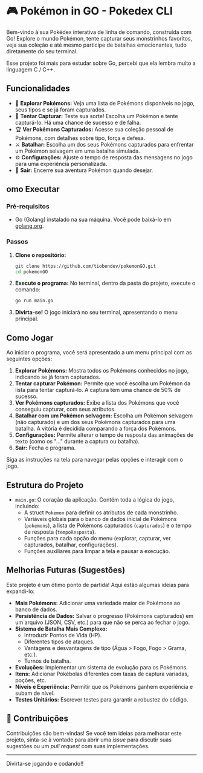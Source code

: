 # 🎮 Pokémon in GO - Pokedex CLI

Bem-vindo à sua Pokédex interativa de linha de comando, construída com Go! 
Explore o mundo Pokémon, tente capturar seus monstrinhos favoritos, veja sua coleção e até mesmo participe de batalhas emocionantes, tudo diretamente do seu terminal.

Esse projeto foi mais para estudar sobre Go, percebi que ela lembra muito a linguagem C / C++.

## Funcionalidades

*   📖 **Explorar Pokémons:** Veja uma lista de Pokémons disponíveis no jogo, seus tipos e se já foram capturados.
*   🎯 **Tentar Capturar:** Teste sua sorte! Escolha um Pokémon e tente capturá-lo. Há uma chance de sucesso e de falha.
*   🏆 **Ver Pokémons Capturados:** Acesse sua coleção pessoal de Pokémons, com detalhes sobre tipo, força e defesa.
*   ⚔️ **Batalhar:** Escolha um dos seus Pokémons capturados para enfrentar um Pokémon selvagem em uma batalha simulada.
*   ⚙️ **Configurações:** Ajuste o tempo de resposta das mensagens no jogo para uma experiência personalizada.
*   🚪 **Sair:** Encerre sua aventura Pokémon quando desejar.

## omo Executar

### Pré-requisitos

*   Go (Golang) instalado na sua máquina. Você pode baixá-lo em [golang.org](https://golang.org/dl/).

### Passos

1.  **Clone o repositório:**
    ```bash
    git clone https://github.com/tiobendev/pokemonGO.git
    cd pokemonGO
    ```

2.  **Execute o programa:**
    No terminal, dentro da pasta do projeto, execute o comando:
    ```bash
    go run main.go
    ```

3.  **Divirta-se!**
    O jogo iniciará no seu terminal, apresentando o menu principal.

## Como Jogar

Ao iniciar o programa, você será apresentado a um menu principal com as seguintes opções:

1.  **Explorar Pokémons:** Mostra todos os Pokémons conhecidos no jogo, indicando se já foram capturados.
2.  **Tentar capturar Pokémon:** Permite que você escolha um Pokémon da lista para tentar capturá-lo. A captura tem uma chance de 50% de sucesso.
3.  **Ver Pokémons capturados:** Exibe a lista dos Pokémons que você conseguiu capturar, com seus atributos.
4.  **Batalhar com um Pokémon selvagem:** Escolha um Pokémon selvagem (não capturado) e um dos seus Pokémons capturados para uma batalha. A vitória é decidida comparando a força dos Pokémons.
5.  **Configurações:** Permite alterar o tempo de resposta das animações de texto (como os "..." durante a captura ou batalha).
6.  **Sair:** Fecha o programa.

Siga as instruções na tela para navegar pelas opções e interagir com o jogo.

## Estrutura do Projeto

*   `main.go`: O coração da aplicação. Contém toda a lógica do jogo, incluindo:
    *   A struct `Pokemon` para definir os atributos de cada monstrinho.
    *   Variáveis globais para o banco de dados inicial de Pokémons (`pokemons`), a lista de Pokémons capturados (`capturados`) e o tempo de resposta (`tempoResposta`).
    *   Funções para cada opção do menu (explorar, capturar, ver capturados, batalhar, configurações).
    *   Funções auxiliares para limpar a tela e pausar a execução.

## Melhorias Futuras (Sugestões)

Este projeto é um ótimo ponto de partida! Aqui estão algumas ideias para expandi-lo:

*   **Mais Pokémons:** Adicionar uma variedade maior de Pokémons ao banco de dados.
*   **Persistência de Dados:** Salvar o progresso (Pokémons capturados) em um arquivo (JSON, CSV, etc.) para que não se perca ao fechar o jogo.
*   **Sistema de Batalha Mais Complexo:**
    *   Introduzir Pontos de Vida (HP).
    *   Diferentes tipos de ataques.
    *   Vantagens e desvantagens de tipo (Água > Fogo, Fogo > Grama, etc.).
    *   Turnos de batalha.
*   **Evoluções:** Implementar um sistema de evolução para os Pokémons.
*   **Itens:** Adicionar Pokébolas diferentes com taxas de captura variadas, poções, etc.
*   **Níveis e Experiência:** Permitir que os Pokémons ganhem experiência e subam de nível.
*   **Testes Unitários:** Escrever testes para garantir a robustez do código.

## 🤝 Contribuições

Contribuições são bem-vindas! Se você tem ideias para melhorar este projeto, sinta-se à vontade para abrir uma *issue* para discutir suas sugestões ou um *pull request* com suas implementações.

---

Divirta-se jogando e codando!!